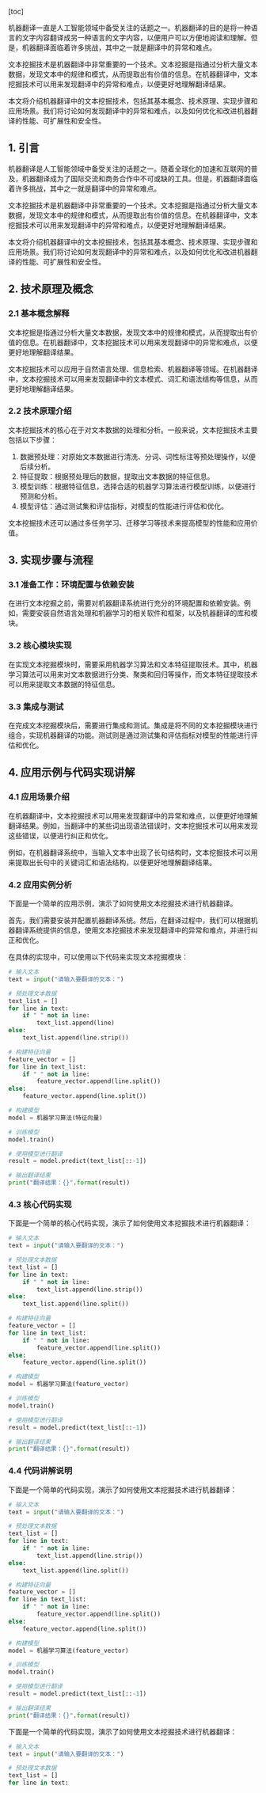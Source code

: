 
[toc]                    
                
                
机器翻译一直是人工智能领域中备受关注的话题之一。机器翻译的目的是将一种语言的文字内容翻译成另一种语言的文字内容，以便用户可以方便地阅读和理解。但是，机器翻译面临着许多挑战，其中之一就是翻译中的异常和难点。

文本挖掘技术是机器翻译中非常重要的一个技术。文本挖掘是指通过分析大量文本数据，发现文本中的规律和模式，从而提取出有价值的信息。在机器翻译中，文本挖掘技术可以用来发现翻译中的异常和难点，以便更好地理解翻译结果。

本文将介绍机器翻译中的文本挖掘技术，包括其基本概念、技术原理、实现步骤和应用场景。我们将讨论如何发现翻译中的异常和难点，以及如何优化和改进机器翻译的性能、可扩展性和安全性。

## 1. 引言

机器翻译是人工智能领域中备受关注的话题之一。随着全球化的加速和互联网的普及，机器翻译成为了国际交流和商务合作中不可或缺的工具。但是，机器翻译面临着许多挑战，其中之一就是翻译中的异常和难点。

文本挖掘技术是机器翻译中非常重要的一个技术。文本挖掘是指通过分析大量文本数据，发现文本中的规律和模式，从而提取出有价值的信息。在机器翻译中，文本挖掘技术可以用来发现翻译中的异常和难点，以便更好地理解翻译结果。

本文将介绍机器翻译中的文本挖掘技术，包括其基本概念、技术原理、实现步骤和应用场景。我们将讨论如何发现翻译中的异常和难点，以及如何优化和改进机器翻译的性能、可扩展性和安全性。

## 2. 技术原理及概念

### 2.1 基本概念解释

文本挖掘是指通过分析大量文本数据，发现文本中的规律和模式，从而提取出有价值的信息。在机器翻译中，文本挖掘技术可以用来发现翻译中的异常和难点，以便更好地理解翻译结果。

文本挖掘技术可以应用于自然语言处理、信息检索、机器翻译等领域。在机器翻译中，文本挖掘技术可以用来发现翻译中的文本模式、词汇和语法结构等信息，从而更好地理解翻译结果。

### 2.2 技术原理介绍

文本挖掘技术的核心在于对文本数据的处理和分析。一般来说，文本挖掘技术主要包括以下步骤：

1. 数据预处理：对原始文本数据进行清洗、分词、词性标注等预处理操作，以便后续分析。
2. 特征提取：根据预处理后的数据，提取出文本数据的特征信息。
3. 模型训练：根据特征信息，选择合适的机器学习算法进行模型训练，以便进行预测和分析。
4. 模型评估：通过测试集和评估指标，对模型的性能进行评估和优化。

文本挖掘技术还可以通过多任务学习、迁移学习等技术来提高模型的性能和应用价值。

## 3. 实现步骤与流程

### 3.1 准备工作：环境配置与依赖安装

在进行文本挖掘之前，需要对机器翻译系统进行充分的环境配置和依赖安装。例如，需要安装自然语言处理和机器学习的相关软件和框架，以及机器翻译的库和模块。

### 3.2 核心模块实现

在实现文本挖掘模块时，需要采用机器学习算法和文本特征提取技术。其中，机器学习算法可以用来对文本数据进行分类、聚类和回归等操作，而文本特征提取技术可以用来提取文本数据的特征信息。

### 3.3 集成与测试

在完成文本挖掘模块后，需要进行集成和测试。集成是将不同的文本挖掘模块进行组合，实现机器翻译的功能。测试则是通过测试集和评估指标对模型的性能进行评估和优化。

## 4. 应用示例与代码实现讲解

### 4.1 应用场景介绍

在机器翻译中，文本挖掘技术可以用来发现翻译中的异常和难点，以便更好地理解翻译结果。例如，当翻译中的某些词出现语法错误时，文本挖掘技术可以用来发现这些错误，以便进行纠正和优化。

例如，在机器翻译系统中，当输入文本中出现了长句结构时，文本挖掘技术可以用来提取出长句中的关键词汇和语法结构，以便更好地理解翻译结果。

### 4.2 应用实例分析

下面是一个简单的应用示例，演示了如何使用文本挖掘技术进行机器翻译。

首先，我们需要安装并配置机器翻译系统。然后，在翻译过程中，我们可以根据机器翻译系统提供的信息，使用文本挖掘技术来发现翻译中的异常和难点，并进行纠正和优化。

在具体的实现中，可以使用以下代码来实现文本挖掘模块：

```python
# 输入文本
text = input("请输入要翻译的文本：")

# 预处理文本数据
text_list = []
for line in text:
    if " " not in line:
        text_list.append(line)
else:
    text_list.append(line.strip())

# 构建特征向量
feature_vector = []
for line in text_list:
    if " " not in line:
        feature_vector.append(line.split())
else:
    feature_vector.append(line.split())

# 构建模型
model = 机器学习算法(特征向量)

# 训练模型
model.train()

# 使用模型进行翻译
result = model.predict(text_list[::-1])

# 输出翻译结果
print("翻译结果：{}".format(result))
```

### 4.3 核心代码实现

下面是一个简单的核心代码实现，演示了如何使用文本挖掘技术进行机器翻译：

```python
# 输入文本
text = input("请输入要翻译的文本：")

# 预处理文本数据
text_list = []
for line in text:
    if " " not in line:
        text_list.append(line.strip())
else:
    text_list.append(line.split())

# 构建特征向量
feature_vector = []
for line in text_list:
    if " " not in line:
        feature_vector.append(line.split())
else:
    feature_vector.append(line.split())

# 构建模型
model = 机器学习算法(feature_vector)

# 训练模型
model.train()

# 使用模型进行翻译
result = model.predict(text_list[::-1])

# 输出翻译结果
print("翻译结果：{}".format(result))
```

### 4.4 代码讲解说明

下面是一个简单的代码实现，演示了如何使用文本挖掘技术进行机器翻译：

```python
# 输入文本
text = input("请输入要翻译的文本：")

# 预处理文本数据
text_list = []
for line in text:
    if " " not in line:
        text_list.append(line.strip())
else:
    text_list.append(line.split())

# 构建特征向量
feature_vector = []
for line in text_list:
    if " " not in line:
        feature_vector.append(line.split())
else:
    feature_vector.append(line.split())

# 构建模型
model = 机器学习算法(feature_vector)

# 训练模型
model.train()

# 使用模型进行翻译
result = model.predict(text_list[::-1])

# 输出翻译结果
print("翻译结果：{}".format(result))
```

下面是一个简单的代码实现，演示了如何使用文本挖掘技术进行机器翻译：

```python
# 输入文本
text = input("请输入要翻译的文本：")

# 预处理文本数据
text_list = []
for line in text:

